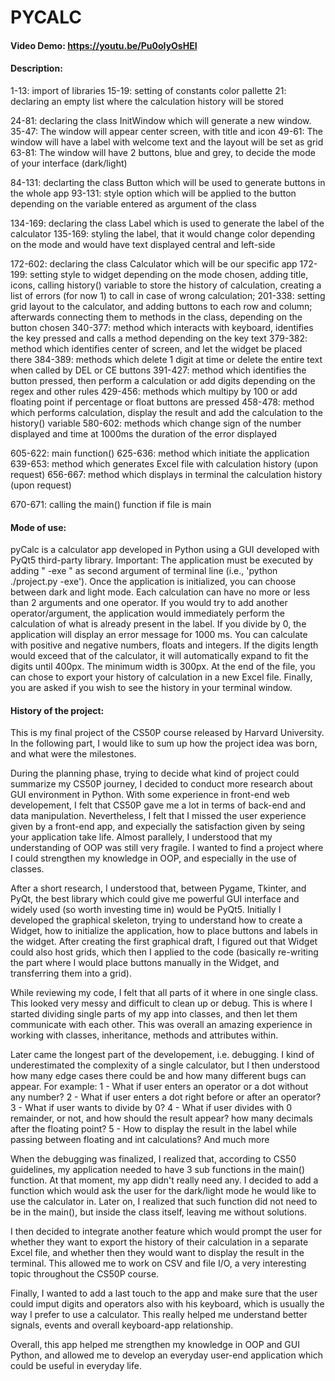 # PYCALC
#### Video Demo: <https://youtu.be/Pu0oIyOsHEI>
#### Description:
1-13: import of libraries
15-19: setting of constants color pallette
21: declaring an empty list where the calculation history will be stored

24-81: declaring the class InitWindow which will generate a new window. 
    35-47: The window will appear center screen, with title and icon
    49-61: The window will have a label with welcome text and the layout will be set as grid
    63-81: The window will have 2 buttons, blue and grey, to decide the mode of your interface (dark/light)

84-131: declarting the class Button which will be used to generate buttons in the whole app
    93-131: style option which will be applied to the button depending on the variable entered as argument of the class

134-169: declaring the class Label which is used to generate the label of the calculator
    135-169: styling the label, that it would change color depending on the mode and would have text displayed central and left-side

172-602: declaring the class Calculator which will be our specific app
    172-199: setting style to widget depending on the mode chosen, adding title, icons, calling history() variable to store the history of calculation, creating a list of errors (for now 1) to call in case of wrong calculation;
    201-338: setting grid layout to the calculator, and adding buttons to each row and column; afterwards connecting them to methods in the class, depending on the button chosen
    340-377: method which interacts with keyboard, identifies the key pressed and calls a method depending on the key text
    379-382: method which identifies center of screen, and let the widget be placed there
    384-389: methods which delete 1 digit at time or delete the entire text when called by DEL or CE buttons
    391-427: method which identifies the button pressed, then perform a calculation or add digits depending on the regex and other rules
    429-456: methods which multipy by 100 or add floating point if percentage or float buttons are pressed
    458-478: method which performs calculation, display the result and add the calculation to the history() variable
    580-602: methods which change sign of the number displayed and time at 1000ms the duration of the error displayed

605-622: main function()
    625-636: method which initiate the application
    639-653: method which generates Excel file with calculation history (upon request)
    656-667: method which displays in terminal the calculation history (upon request)

670-671: calling the main() function if file is main

#### Mode of use:
pyCalc is a calculator app developed in Python using a GUI developed with PyQt5 third-party library.
Important: The application must be executed by adding " -exe " as second argument of terminal line (i.e., 'python ./project.py -exe').
Once the application is initialized, you can choose between dark and light mode. 
Each calculation can have no more or less than 2 arguments and one operator. If you would try to add another operator/argument, the application would immediately perform the calculation of what is already present in the label.
If you divide by 0, the application will display an error message for 1000 ms.
You can calculate with positive and negative numbers, floats and integers. 
If the digits length would exceed that of the calculator, it will automatically expand to fit the digits until 400px. The minimum width is 300px.
At the end of the file, you can chose to export your history of calculation in a new Excel file.
Finally, you are asked if you wish to see the history in your terminal window.


#### History of the project:
This is my final project of the CS50P course released by Harvard University. In the following part, I would like to sum up how the project idea was born, and what were the milestones.

During the planning phase, trying to decide what kind of project could summarize my CS50P journey, I decided to conduct more research about GUI environment in Python. 
With some experience in front-end web developement, I felt that CS50P gave me a lot in terms of back-end and data manipulation. Nevertheless, I felt that I missed the user experience given by a front-end app, and expecially the satisfaction given by seing your application take life.
Almost parallely, I understood that my understanding of OOP was still very fragile. I wanted to find a project where I could strengthen my knowledge in OOP, and especially in the use of classes.

After a short research, I understood that, between Pygame, Tkinter, and PyQt, the best library which could give me powerful GUI interface and widely used (so worth investing time in) would be PyQt5.
Initially I developed the graphical skeleton, trying to understand how to create a Widget, how to initialize the application, how to place buttons and labels in the widget. 
After creating the first graphical draft, I figured out that Widget could also host grids, which then I applied to the code (basically re-writing the part where I would place buttons manually in the Widget, and transferring them into a grid).

While reviewing my code, I felt that all parts of it where in one single class. This looked very messy and difficult to clean up or debug.
This is where I started dividing single parts of my app into classes, and then let them communicate with each other. This was overall an amazing experience in working with classes, inheritance, methods and attributes within.

Later came the longest part of the developement, i.e. debugging. I kind of underestimated the complexity of a single calculator, but I then understood how many edge cases there could be and how many different bugs can appear. For example:
1 - What if user enters an operator or a dot without any number?
2 - What if user enters a dot right before or after an operator?
3 - What if user wants to divide by 0?
4 - What if user divides with 0 remainder, or not, and how should the result appear? how many decimals after the floating point?
5 - How to display the result in the label while passing between floating and int calculations?
And much more

When the debugging was finalized, I realized that, according to CS50 guidelines, my application needed to have 3 sub functions in the main() function.
At that moment, my app didn't really need any. I decided to add a function which would ask the user for the dark/light mode he would like to use the calculator in. Later on, I realized that such function did not need to be in the main(), but inside the class itself, leaving me without solutions.

I then decided to integrate another feature which would prompt the user for whether they want to export the history of their calculation in a separate Excel file, and whether then they would want to display the result in the terminal.
This allowed me to work on CSV and file I/O, a very interesting topic throughout the CS50P course.

Finally, I wanted to add a last touch to the app and make sure that the user could imput digits and operators also with his keyboard, which is usually the way I prefer to use a calculator.
This really helped me understand better signals, events and overall keyboard-app relationship.

Overall, this app helped me strengthen my knowledge in OOP and GUI Python, and allowed me to develop an everyday user-end application which could be useful in everyday life.
